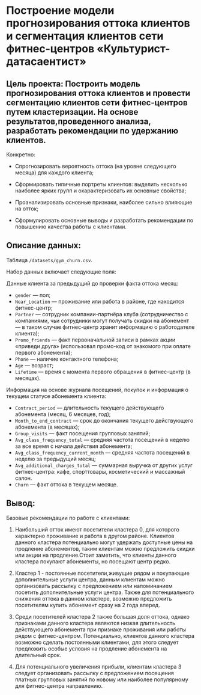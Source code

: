 # Построение модели прогнозирования оттока клиентов и сегментация клиентов сети фитнес-центров «Культурист-датасаентист»
## Цель проекта: Построить модель прогнозирования оттока клиентов и провести сегментацию клиентов сети фитнес-центров путем кластеризации. На основе результатов,проведенного анализа, разработать рекомендации по удержанию клиентов.

Конкретно:

* Спрогнозировать вероятность оттока (на уровне следующего месяца) для каждого клиента;

* Сформировать типичные портреты клиентов: выделить несколько наиболее ярких групп и охарактеризовать их основные свойства;

* Проанализировать основные признаки, наиболее сильно влияющие на отток;

* Сформулировать основные выводы и разработать рекомендации по повышению качества работы с клиентами.

## Описание данных: 
Таблица `/datasets/gym_churn.csv`.

Набор данных включает следующие поля:

Данные клиента за предыдущий до проверки факта оттока месяц:

* `gender` — пол;
* `Near_Location` — проживание или работа в районе, где находится фитнес-центр;
* `Partner` — сотрудник компании-партнёра клуба (сотрудничество с компаниями, чьи сотрудники могут получать скидки на абонемент — в таком случае фитнес-центр хранит информацию о работодателе клиента);
* `Promo_friends` — факт первоначальной записи в рамках акции «приведи друга» (использовал промо-код от знакомого при оплате первого абонемента);
* `Phone` — наличие контактного телефона;
* `Age` — возраст;
* `Lifetime` — время с момента первого обращения в фитнес-центр (в месяцах).

Информация на основе журнала посещений, покупок и информация о текущем статусе абонемента клиента:

* `Contract_period` — длительность текущего действующего абонемента (месяц, 6 месяцев, год);
* `Month_to_end_contract` — срок до окончания текущего действующего абонемента (в месяцах);
* `Group_visits` — факт посещения групповых занятий;
* `Avg_class_frequency_total` — средняя частота посещений в неделю за все время с начала действия абонемента;
* `Avg_class_frequency_current_month` — средняя частота посещений в неделю за предыдущий месяц;
* `Avg_additional_charges_total` — суммарная выручка от других услуг фитнес-центра: кафе, спорттовары, косметический и массажный салон.
* `Churn` — факт оттока в текущем месяце.

## Вывод:

Базовые рекомендации по работе с клиентами:
1. Наибольший отток имеют посетители кластера 0, для которого характерно проживание и работа в другом районе. Клиентов данного кластера потенциально могут удержать доступные цены на продление абонементов, таким клиентам можно предложить скидки или акции на продление.Стоит заметить, что клиенты данного кластера покупают абонементы, но посещают центр редко.


2. Кластер 1 - постоянные посетители,живущие рядом и покупающие дополнительные услуги центра, данным клиентам можно организовать рассылку с предложением или напоминанием посетить дополнительные услуги центра. Также для потенциального снижения оттока в данном кластере, возможно предложить посетителям купить абонемент сразу на 2 года вперед. 


3. Среди посетителей кластера 2 также большая доля оттока, однако признаками данного кластера являются низкая длительность действующего абонемента при признаке проживания или работы рядом с фитнес-центром. Потенциально, клиентов данного кластера возможно сделать постоянными клиентами, для этого следует предложить особые условия на продление абонемента на длительный срок.


4. Для потенциального увеличения прибыли, клиентам кластера 3 следует организовать рассылку с предложением посещения платных групповых занятий по новому или наиболее популярному для фитнес-центра направлению.

